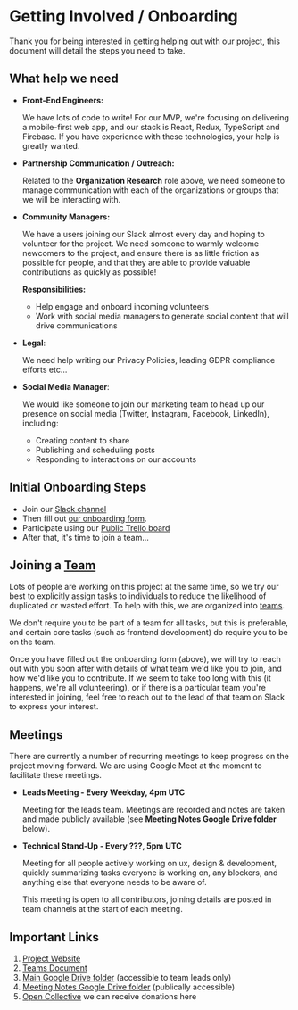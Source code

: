 # Getting Involved / Onboarding

Thank you for being interested in getting helping out with our project, this document will detail the steps you need to take.

## What help we need

* **Front-End Engineers:**

  We have lots of code to write!
  For our MVP, we're focusing on delivering a mobile-first web app, and our stack is React, Redux, TypeScript and Firebase.
  If you have experience with these technologies, your help is greatly wanted.

* **Partnership Communication / Outreach:**

  Related to the **Organization Research** role above,
  we need someone to manage communication with each of the organizations or
  groups that we will be interacting with.

* **Community Managers:**

  We have a users joining our Slack almost every day and hoping to volunteer for the project.
  We need someone to warmly welcome newcomers to the project, and ensure there is as little friction as possible for people,
  and that they are able to provide valuable contributions as quickly as possible!

  **Responsibilities:**

  * Help engage and onboard incoming volunteers
  * Work with social media managers to generate social content that will drive communications

* **Legal**:

  We need help writing our Privacy Policies, leading GDPR compliance efforts
  etc...

* **Social Media Manager**:

  We would like someone to join our marketing team to head up our presence on
  social media (Twitter, Instagram, Facebook, LinkedIn), including:
  * Creating content to share
  * Publishing and scheduling posts
  * Responding to interactions on our accounts

## Initial Onboarding Steps

  - Join our [Slack channel](https://join.slack.com/t/open-covid19/shared_invite/zt-cbji2hte-8jdoHpJDKg80ZliPVCIjqw)
  - Then fill out [our onboarding form](https://airtable.com/....).
  - Participate using our [Public Trello board](https://trello.com/opencovid19aicoughdetectionteam)
  - After that, it's time to join a team...

## Joining a [Team](TEAMS.md)

Lots of people are working on this project at the same time,
so we try our best to explicitly assign tasks to individuals
to reduce the likelihood of duplicated or wasted effort.
To help with this, we are organized into [teams](TEAMS.md).

We don't require you to be part of a team for all tasks,
but this is preferable,
and certain core tasks (such as frontend development)
do require you to be on the team.

Once you have filled out the onboarding form (above),
we will try to reach out with you soon after with details
of what team we'd like you to join, and how we'd like you to contribute.
If we seem to take too long with this (it happens, we're all volunteering),
or if there is a particular team you're interested in joining,
feel free to reach out to the lead of that team on Slack
to express your interest.

## Meetings

There are currently a number of recurring meetings to keep progress on the
project moving forward.
We are using Google Meet at the moment to facilitate these meetings.

* **Leads Meeting - Every Weekday, 4pm UTC**

  Meeting for the leads team. Meetings are recorded and notes are taken and made
  publicly available (see **Meeting Notes Google Drive folder** below).

* **Technical Stand-Up - Every ???, 5pm UTC**

  Meeting for all people actively working on ux, design & development,
  quickly summarizing tasks everyone is working on,
  any blockers,
  and anything else that everyone needs to be aware of.

  This meeting is open to all contributors,
  joining details are posted in team channels at the start of each meeting.

## Important Links

1. [Project Website]()
1. [Teams Document](TEAMS.md)
1. [Main Google Drive folder]() (accessible to team leads only)
1. [Meeting Notes Google Drive folder]() (publically accessible)
1. [Open Collective](https://opencollective.com/coughcheckapp) we can receive donations here